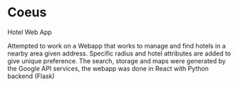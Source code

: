 # Coeus
Hotel Web App


Attempted to work on a Webapp that works to manage and find hotels in a nearby area given address. Specific radius and hotel attributes are added to give unique preference. The search, storage and maps were generated by the Google API services, the webapp was done in React with Python backend (Flask)
